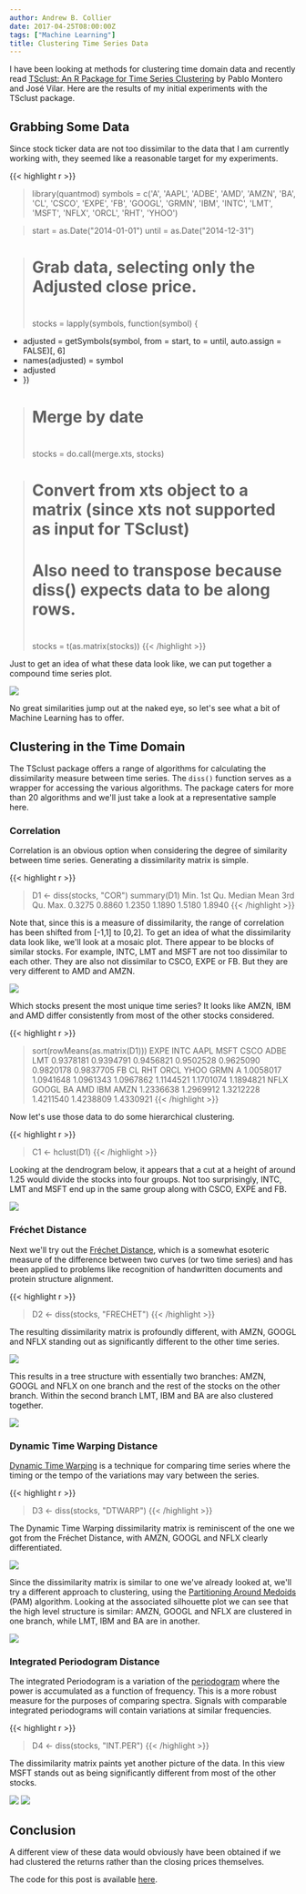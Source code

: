 ```yaml
---
author: Andrew B. Collier
date: 2017-04-25T08:00:00Z
tags: ["Machine Learning"]
title: Clustering Time Series Data
---
```


I have been looking at methods for clustering time domain data and recently read [TSclust: An R Package for Time Series Clustering](http://www.jstatsoft.org/v62/i01/paper) by Pablo Montero and José Vilar. Here are the results of my initial experiments with the TSclust package.

<!--more-->

## Grabbing Some Data

Since stock ticker data are not too dissimilar to the data that I am currently working with, they seemed like a reasonable target for my experiments.

{{< highlight r >}}
> library(quantmod)
> symbols = c('A', 'AAPL', 'ADBE', 'AMD', 'AMZN', 'BA', 'CL', 'CSCO', 'EXPE', 'FB',
  'GOOGL', 'GRMN', 'IBM', 'INTC', 'LMT', 'MSFT', 'NFLX', 'ORCL', 'RHT', 'YHOO')

> start = as.Date("2014-01-01")
> until = as.Date("2014-12-31")

> # Grab data, selecting only the Adjusted close price.
> #
> stocks = lapply(symbols, function(symbol) {
+   adjusted = getSymbols(symbol, from = start, to = until, auto.assign = FALSE)[, 6]
+   names(adjusted) = symbol
+   adjusted
+ })

> # Merge by date
> #
> stocks = do.call(merge.xts, stocks)

> # Convert from xts object to a matrix (since xts not supported as input for TSclust)
> # Also need to transpose because diss() expects data to be along rows.
> #
> stocks = t(as.matrix(stocks))
{{< /highlight >}}

Just to get an idea of what these data look like, we can put together a compound time series plot.

<img src="/img/2015/03/facets-adj-close.png">

No great similarities jump out at the naked eye, so let's see what a bit of Machine Learning has to offer.

## Clustering in the Time Domain

The TSclust package offers a range of algorithms for calculating the dissimilarity measure between time series. The `diss()` function serves as a wrapper for accessing the various algorithms. The package caters for more than 20 algorithms and we'll just take a look at a representative sample here.

### Correlation

Correlation is an obvious option when considering the degree of similarity between time series. Generating a dissimilarity matrix is simple.

{{< highlight r >}}
> D1 <- diss(stocks, "COR")
> summary(D1)
   Min. 1st Qu.  Median    Mean 3rd Qu.    Max. 
 0.3275  0.8860  1.2350  1.1890  1.5180  1.8940 
{{< /highlight >}}

Note that, since this is a measure of dissimilarity, the range of correlation has been shifted from [-1,1] to [0,2]. To get an idea of what the dissimilarity data look like, we'll look at a mosaic plot. There appear to be blocks of similar stocks. For example, INTC, LMT and MSFT are not too dissimilar to each other. They are also not dissimilar to CSCO, EXPE or FB. But they are very different to AMD and AMZN.

<img src="/img/2015/03/tile-COR.png">

Which stocks present the most unique time series? It looks like AMZN, IBM and AMD differ consistently from most of the other stocks considered.

{{< highlight r >}}
> sort(rowMeans(as.matrix(D1)))
     EXPE      INTC      AAPL      MSFT      CSCO      ADBE       LMT 
0.9378181 0.9394791 0.9456821 0.9502528 0.9625090 0.9820178 0.9837705 
       FB        CL       RHT      ORCL      YHOO      GRMN         A 
1.0058017 1.0941648 1.0961343 1.0967862 1.1144521 1.1701074 1.1894821 
     NFLX     GOOGL        BA       AMD       IBM      AMZN 
1.2336638 1.2969912 1.3212228 1.4211540 1.4238809 1.4330921 
{{< /highlight >}}

Now let's use those data to do some hierarchical clustering.

{{< highlight r >}}
> C1 <- hclust(D1)
{{< /highlight >}}

Looking at the dendrogram below, it appears that a cut at a height of around 1.25 would divide the stocks into four groups. Not too surprisingly, INTC, LMT and MSFT end up in the same group along with CSCO, EXPE and FB.

<img src="/img/2015/03/tree-COR.png">

### Fréchet Distance

Next we'll try out the [Fréchet Distance](http://en.wikipedia.org/wiki/Fr%C3%A9chet_distance), which is a somewhat esoteric measure of the difference between two curves (or two time series) and has been applied to problems like recognition of handwritten documents and protein structure alignment.

{{< highlight r >}}
> D2 <- diss(stocks, "FRECHET")
{{< /highlight >}}

The resulting dissimilarity matrix is profoundly different, with AMZN, GOOGL and NFLX standing out as significantly different to the other time series.

<img src="/img/2015/03/tile-FRECHET.png">

This results in a tree structure with essentially two branches: AMZN, GOOGL and NFLX on one branch and the rest of the stocks on the other branch. Within the second branch LMT, IBM and BA are also clustered together.

<img src="/img/2015/03/tree-FRECHET.png">

### Dynamic Time Warping Distance

[Dynamic Time Warping](http://en.wikipedia.org/wiki/Dynamic_time_warping) is a technique for comparing time series where the timing or the tempo of the variations may vary between the series.

{{< highlight r >}}
> D3 <- diss(stocks, "DTWARP")
{{< /highlight >}}

The Dynamic Time Warping dissimilarity matrix is reminiscent of the one we got from the Fréchet Distance, with AMZN, GOOGL and NFLX clearly differentiated.

<img src="/img/2015/03/tile-DTWARP.png">

Since the dissimilarity matrix is similar to one we've already looked at, we'll try a different approach to clustering, using the [Partitioning Around Medoids](http://en.wikipedia.org/wiki/K-medoids) (PAM) algorithm. Looking at the associated silhouette plot we can see that the high level structure is similar: AMZN, GOOGL and NFLX are clustered in one branch, while LMT, IBM and BA are in another.

<img src="/img/2015/03/tree-DTWARP.png">

### Integrated Periodogram Distance

The integrated Periodogram is a variation of the [periodogram](http://en.wikipedia.org/wiki/Periodogram) where the power is accumulated as a function of frequency. This is a more robust measure for the purposes of comparing spectra. Signals with comparable integrated periodograms will contain variations at similar frequencies.

{{< highlight r >}}
> D4 <- diss(stocks, "INT.PER")
{{< /highlight >}}

The dissimilarity matrix paints yet another picture of the data. In this view MSFT stands out as being significantly different from most of the other stocks.

<img src="/img/2015/03/tile-INT.PER.png">

<img src="/img/2015/03/tree-INT.PER.png">

## Conclusion

A different view of these data would obviously have been obtained if we had clustered the returns rather than the closing prices themselves.

The code for this post is available [here](https://gist.github.com/DataWookie/3af150ef28a9f14fe3758d816810ae9f).